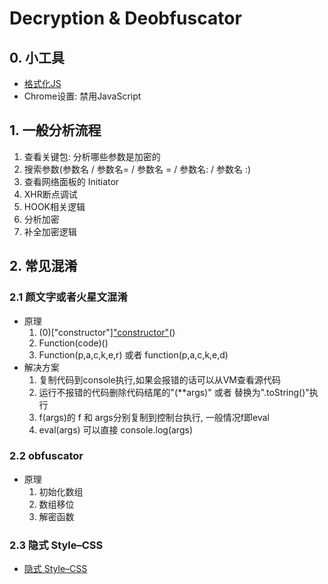 Decryption & Deobfuscator
=========================

## 0. 小工具

- [格式化JS](https://beautifier.io/)
- Chrome设置: 禁用JavaScript

## 1. 一般分析流程

1. 查看关键包: 分析哪些参数是加密的
2. 搜索参数(参数名 / 参数名= / 参数名 = / 参数名: / 参数名 :)
3. 查看网络面板的 Initiator
4. XHR断点调试
5. HOOK相关逻辑
6. 分析加密
7. 补全加密逻辑

## 2. 常见混淆

### 2.1 颜文字或者火星文混淆

- 原理
    1. (0)["constructor"]["constructor"](code)()
    2. Function(code)()
    3. Function(p,a,c,k,e,r) 或者 function(p,a,c,k,e,d)
- 解决方案
    1. 复制代码到console执行,如果会报错的话可以从VM查看源代码
    2. 运行不报错的代码删除代码结尾的"(**args)" 或者 替换为".toString()"执行
    3. f(args)的 f 和 args分别复制到控制台执行, 一般情况f即eval
    4. eval(args) 可以直接 console.log(args)

### 2.2 obfuscator

- 原理
    1. 初始化数组
    2. 数组移位
    3. 解密函数

### 2.3 隐式 Style–CSS

- [隐式 Style–CSS](https://mp.weixin.qq.com/s/6GURR9mZzlt9rbiLCje7UA)
